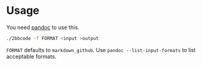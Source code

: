 Usage
=====

You need [pandoc](http://pandoc.org) to use this.

```bash
./2bbcode -f FORMAT <input >output
```

`FORMAT` defaults to `markdown_github`. Use `pandoc --list-input-formats` to list acceptable formats.
